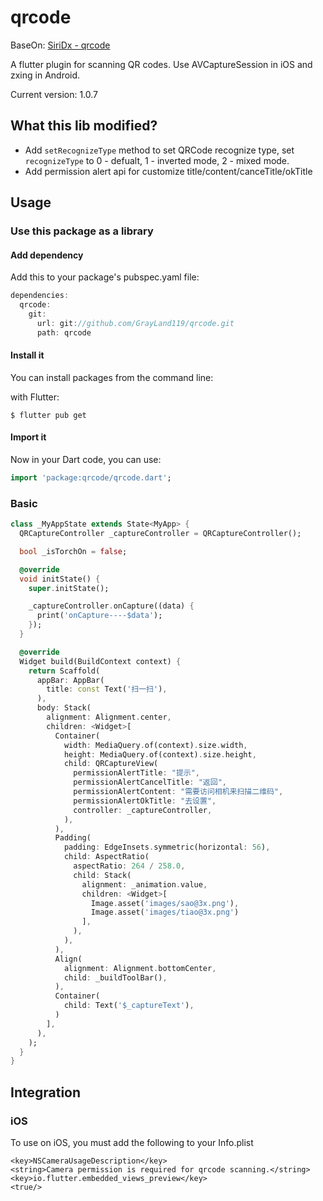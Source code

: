 
# qrcode

BaseOn: [SiriDx - qrcode](https://github.com/SiriDx/qrcode)

A flutter plugin for scanning QR codes. Use AVCaptureSession in iOS and zxing in Android.

Current version: 1.0.7

## What this lib modified?

- Add `setRecognizeType` method to set QRCode recognize type, set `recognizeType` to 0 - defualt, 1 - inverted mode, 2 - mixed mode.
- Add permission alert api for customize title/content/canceTitle/okTitle


## Usage

### Use this package as a library

#### Add dependency

Add this to your package's pubspec.yaml file:

```dart
dependencies:
  qrcode:
    git:
      url: git://github.com/GrayLand119/qrcode.git
      path: qrcode
```

#### Install it

You can install packages from the command line:

with Flutter:

```
$ flutter pub get
```

#### Import it

Now in your Dart code, you can use:

```dart
import 'package:qrcode/qrcode.dart';
```

### Basic

```dart
class _MyAppState extends State<MyApp> {
  QRCaptureController _captureController = QRCaptureController();

  bool _isTorchOn = false;

  @override
  void initState() {
    super.initState();

    _captureController.onCapture((data) {
      print('onCapture----$data');
    });
  }

  @override
  Widget build(BuildContext context) {
    return Scaffold(
      appBar: AppBar(
        title: const Text('扫一扫'),
      ),
      body: Stack(
        alignment: Alignment.center,
        children: <Widget>[
          Container(
            width: MediaQuery.of(context).size.width,
            height: MediaQuery.of(context).size.height,
            child: QRCaptureView(
              permissionAlertTitle: "提示",
              permissionAlertCancelTitle: "返回",
              permissionAlertContent: "需要访问相机来扫描二维码",
              permissionAlertOkTitle: "去设置",
              controller: _captureController,
            ),
          ),
          Padding(
            padding: EdgeInsets.symmetric(horizontal: 56),
            child: AspectRatio(
              aspectRatio: 264 / 258.0,
              child: Stack(
                alignment: _animation.value,
                children: <Widget>[
                  Image.asset('images/sao@3x.png'),
                  Image.asset('images/tiao@3x.png')
                ],
              ),
            ),
          ),
          Align(
            alignment: Alignment.bottomCenter,
            child: _buildToolBar(),
          ),
          Container(
            child: Text('$_captureText'),
          )
        ],
      ),
    );
  }
}
```

## Integration

### iOS
To use on iOS, you must add the following to your Info.plist


```
<key>NSCameraUsageDescription</key>
<string>Camera permission is required for qrcode scanning.</string>
<key>io.flutter.embedded_views_preview</key>
<true/>
```
